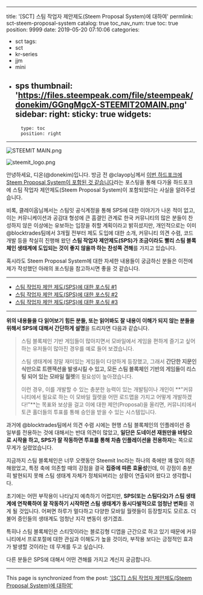 
---
title: '[SCT] 스팀 작업자 제안제도(Steem Proposal System)에 대하여'
permlink: sct-steem-proposal-system
catalog: true
toc_nav_num: true
toc: true
position: 9999
date: 2019-05-20 07:10:06
categories:
- sct
tags:
- sct
- kr-series
- jjm
- mini
- sps
thumbnail: 'https://files.steempeak.com/file/steempeak/donekim/GGngMgcX-STEEMIT20MAIN.png'
sidebar:
    right:
        sticky: true
widgets:
    -
        type: toc
        position: right
---


![STEEMIT MAIN.png](https://files.steempeak.com/file/steempeak/donekim/GGngMgcX-STEEMIT20MAIN.png)

![steemit_logo.png](https://files.steempeak.com/file/steempeak/donekim/sTppmDn2-steemit_logo.png)

안녕하세요, 디온(@donekim)입니다. 방금 전 @clayop님께서 [이번 하드포크에 Steem Proposal System이 포함된 것 같습니다](https://steemit.com/witness-catetory/@clayop/steem-proposal-system)라는 포스팅을 통해 다가올 하드포크에 스팀 작업자 제안제도(Steem Proposal System)이 포함되었다는 사실을 알려주셨습니다.

비록, 클레이옵님께서는 스팀잇 공식계정을 통해 SPS에 대한 이야기가 나온 적이 없고, 이는 커뮤니케이션과 공감대 형성에 큰 흠결인 관계로 한국 커뮤니티의 많은 분들이 찬성하지 않은 이상에는 유보하는 입장을 취할 계획이라고 밝히셨지만, 개인적으로는 이미 @blocktrades팀에서 3개월 전부터 제도 도입에 대한 소개, 커뮤니티 의견 수렴, 코드 개발 등을 착실히 진행해 왔던 **스팀 작업자 제안제도(SPS)가 조금이라도 빨리 스팀 블록체인 생태계에 도입되는 것이 좋지 않을까 하는 찬성쪽 견해**를 가지고 있습니다.

혹시라도 Steem Proposal System에 대한 자세한 내용들이 궁금하신 분들은 이전에 제가 작성했던 아래의 포스팅을 참고하시면 좋을 것 같습니다.

---

- [스팀 작업자 제안 제도(SPS)에 대한 포스팅 #1](https://steemit.com/sps/@donekim/sps)
- [스팀 작업자 제안 제도(SPS)에 대한 포스팅 #2](https://steemit.com/sps/@donekim/5av6sn-sps)
- [스팀 작업자 제안 제도(SPS)에 대한 포스팅 #3](https://steemit.com/steemdao/@donekim/sps-steem-dao)

---

**위의 내용들을 다 읽어보기 힘든 분들, 또는 읽어봐도 잘 내용이 이해가 되지 않는 분들을 위해서 SPS에 대해서 간단하게 설명**을 드리자면 다음과 같습니다.


> 스팀 블록체인 기반 게임들이 많아지면서 모바일에서 게임을 편하게 즐기고 싶어하는 유저들이 많아진 경우를 예로 들어 보겠습니다.
>
> 스팀 생태계에 정말 재미있는 게임들이 다양하게 등장했고,  그래서 **간단한 지문인식만으로 트랜잭션을 발생시킬 수 있고, 모든 스팀 블록체인 기반의 게임들이 리스팅 되어 있는 모바일 월렛**의 필요성이 높아졌습니다. 
>
> 이런 경우, 이를 개발할 수 있는 충분한 능력이 있는 개발팀이나 개인이 **"커뮤니티에서 필요로 하는 이 모바일 월렛을 어떤 로드맵을 가지고 어떻게 개발하겠다!"**는 목표와 보상을 걸고 이에 대한 제안(Proposal)을 올리면, 커뮤니티에서 토큰 홀더들의 투표를 통해 승인을 받을 수 있는 시스템입니다.

 과거에 @blocktrades팀에서 의견 수렴 시에는 현행 스팀 블록체인의 인플레이션 중 일부를 전용하는 것에 대해서는 반대 의견이 많았고, **일단은 도네이션 재원만을 바탕으로 시작을 하고, SPS가 잘 작동하면 투표를 통해 차츰 인플레이션을 전용하자**는 쪽으로 무게가 실렸었습니다.

지금까지 스팀 블록체인은 너무 오랫동안 Steemit Inc라는 하나의 축에만 꽤 많이 의존해왔었고, 특정 축에 의존할 때의 강점을 결국 **집중에 따른 효율성**인데, 이 강점이 충분히 발현되지 못해 스팀 생태계 자체가 정체되버리는 상황이 연출되어 왔다고 생각합니다.

초기에는 어떤 부작용이 나타날지 예측하기 어렵지만, **SPS(또는 스팀다오)가 스팀 생태계에 연착륙하여 잘 작동하기 시작하면 스팀 생태계가 동시다발적으로 엄청난 변화**를 겪게 될 것입니다. 어쩌면 하루가 멀다하고 다양한 모바일 월렛들이 등장할지도 모르죠. 더불어 증인들의 생태계도 엄청난 지각 변동이 생기겠죠. 

특히나 스팀 블록체인은 스티밋이라는 블로깅형 디앱을 근간으로 하고 있기 때문에 커뮤니티에서 프로포절에 대한 관심과 이해도가 높을 것이라, 부작용 보다는 긍정적인 효과가 발생할 것이라는 데 무게를 두고 싶습니다. 

다른 분들은 SPS에 대해서 어떤 견해를 가지고 계신지 궁금합니다.

- - -

This page is synchronized from the post: ['[SCT] 스팀 작업자 제안제도(Steem Proposal System)에 대하여'](https://steemit.com/@donekim/sct-steem-proposal-system)
